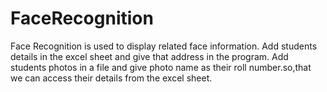 # FaceRecognition
Face Recognition is used to display related face information.
Add students details in the excel sheet and give that address in the program.
Add students photos in a file and give photo name as their roll number.so,that we can access their details from the excel sheet.
